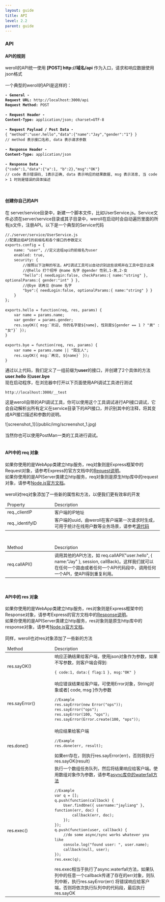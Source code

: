 ```yaml
---
layout: guide
title: API
level: 2.2
parent: guide
---
```


<h3>API</h3>
<h4>API的规则</h4>
weroll的API统一使用 <b>[POST] http://域名/api</b> 作为入口，请求和响应数据使用json格式
<br>
<br>
一个典型的weroll的API是这样的：
<pre><code class="javascript"><b>- General -</b>
<b>Request URL:</b> http://localhost:3000/api
<b>Request Method:</b> POST<br>
<b>- Request Header -</b>
<b>Content-Type:</b> application/json; charset=UTF-8<br>
<b>- Request Payload / Post Data -</b>
{ "method":"user.hello","data":{"name":"Jay","gender":"1"} }
// method 表示接口名称, data 表示请求参数<br>
<b>- Response Header -</b>
<b>Content-Type:</b> application/json<br>
<b>- Response Data -</b>
{"code":1,"data":{"a":1, "b":2},"msg":"OK"}
// code 表示错误码, 1表示正确, data 表示响应的结果数据, msg 表示消息, 当 code > 1 时则是错误的具体描述
</code></pre>
<br>
<h4>创建你自己的API</h4>
在 server/service目录中，新建一个脚本文件，比如UserService.js。Service文件必须在server/service目录或其子目录中，weroll在启动时会自动遍历里面的所有js文件，注册API。以下是一个典型的Service代码
<pre><code class="javascript">//./server/service/UserService.js
//配置这组API的前缀名和各个接口的参数定义
exports.config = {
    name: "user", //定义这组api的前缀名为user
    enabled: true,
    security: {
        //按照以下注释的写法，API调试工具可以自动识别这些说明并在工具中显示出来
        //@hello 打个招呼 @name 名字 @gender 性别,1-男,2-女
        "hello":{ needLogin:false, checkParams:{ name:"string" }, optionalParams:{ gender:"int" } },
        //@bye 说再见 @name 名字
        "bye":{ needLogin:false, optionalParams:{ name:"string" } }
    }
};<br>
exports.hello = function(req, res, params) {
    var name = params.name;
    var gender = params.gender;
    res.sayOK({ msg:&#96;欢迎, 你的名字是${name}, 性别是${gender == 1 ? "男" : "女"}&#96; });
}<br>
exports.bye = function(req, res, params) {
    var name = params.name || "陌生人";
    res.sayOK({ msg:&#96;再见, ${name}&#96; });
}</code></pre>

通过以上代码，我们定义了一组前缀为<b>user</b>的接口，并创建了2个具体的方法 <b>user.hello</b> 和<b>user.bye</b><br>
现在启动程序，在浏览器中打开以下页面使用API调试工具进行测试<br>
<pre><code class="css">http://localhost:3000/__test</code></pre>
这是weroll自带的API调试工具，你可以使用这个工具调试进行API接口调试，它会自动解析出所有定义在service目录下的API接口，并识别其中的注释，将其变成API接口描述和参数的说明。<br>
<div class="screenshot">![screenshot_1](/public/img/screenshot_1.jpg)</div>
<br>
当然你也可以使用PostMan一类的工具进行调试。
<br>
<br>

<h4>API中的 req 对象</h4>
如果你使用的是WebApp类建立http服务，req对象则是Express框架中的Request对象，请参考Express的官方文档中的<a href="http://expressjs.com/en/4x/api.html#req" target="_blank">Request说明</a>。
<br>
如果你使用的是APIServer类建立http服务，req对象则是原生http库中的request对象，请参考<a href="https://nodejs.org/api/http.html#http_class_http_clientrequest" target="_blank">Node.js官方文档</a>。
<br>
<br>
weroll对req对象添加了一些新的属性和方法，以便我们更有效率的开发<br>
<table>
    <thead>
        <tr>
            <td style="width:140px;">Property</td>
            <td>Description</td>
        </tr>
    </thead>
    <tbody>
        <tr>
            <td>req.&#95;clientIP</td>
            <td style="text-align:left;">客户端的IP地址</td>
        </tr>
        <tr>
            <td>req.&#95;identifyID</td>
            <td style="text-align:left;">客户端的uuid，由weroll在客户端第一次请求时生成，可用于统计在线用户数等业务场景，请参考<a href="https://github.com/jayliang701/weroll/blob/master/web/WebRequestPreprocess.js#L153" target="_blank">源代码</a></td>
        </tr>
    </tbody>
</table>
<br>
<table>
    <thead>
        <tr>
            <td style="width:140px;">Method</td>
            <td>Description</td>
        </tr>
    </thead>
    <tbody>
        <tr>
            <td>req.callAPI()</td>
            <td style="text-align:left;">调用其他的API方法，如 req.callAPI("user.hello", { name:"Jay" }, session, callBack)。这样我们就可以在任何一个路由或者任何一个API代码段中，调用任何一个API，使API得到重复利用。</td>
        </tr>
    </tbody>
</table>


<br>
<h4>API中的 res 对象</h4>
如果你使用的是WebApp类建立http服务，res对象则是Express框架中的Response对象，请参考Express的官方文档中的<a href="http://expressjs.com/en/4x/api.html#res" target="_blank">Response说明</a>。
<br>
如果你使用的是APIServer类建立http服务，res对象则是原生http库中的response对象，请参考<a href="https://nodejs.org/api/http.html#http_class_http_serverresponse" target="_blank">Node.js官方文档</a>。
<br>
<br>
同样，weroll也对res对象添加了一些新的方法<br>
<table>
    <thead>
        <tr>
            <td style="width:140px;">Method</td>
            <td>Description</td>
        </tr>
    </thead>
    <tbody>
        <tr>
            <td>res.sayOK()</td>
            <td style="text-align:left;">响应正确结果给客户端，使用json对象作为参数，如果不写参数，则客户端会得到: <br><pre><code class="json">{ code:1, data:{ flag:1 }, msg:"OK" }</code></pre></td>
        </tr>
        <tr>
            <td>res.sayError()</td>
            <td style="text-align:left;">响应错误结果给客户端，可使用Error对象，String对象或者[ code, msg ]作为参数<br><pre><code class="javascript">//Example
res.sayError(new Error("ops"));
res.sayError("ops");
res.sayError(100, "ops");
res.sayError(Error.create(100, "ops"));</code></pre></td>
        </tr>
        <tr>
            <td>res.done()</td>
            <td style="text-align:left;">响应结果给客户端<br><pre><code class="javascript">//Example
res.done(err, result);</code></pre>如果err存在，则执行res.sayError(err)，否则将执行res.sayOK(result)</td>
        </tr>
        <tr>
            <td>res.exec()</td>
            <td style="text-align:left;">执行一个数组任务队列，然后将结果响应给客户端。使用数组对象作为参数，请参考<a href="http://caolan.github.io/async/docs.html#waterfall" target="_blank">async库中的waterfall方法</a><br><pre><code class="javascript">//Example
var q = [];
q.push(function(callback) {
    User.findOne({ username:"jayliang" }, function(err, doc) {
        callback(err, doc);
    });
});
q.push(function(user, callback) {
    //do some async/sync works whatever you like
    console.log("found user: ", user.name);
    callback(null, user);
});
res.exec(q);</code></pre>
res.exec相当于执行了async.waterfall方法，如果队列中的任意一个callback传递了存在的err对象，则队列中断，执行res.sayError(err) 将错误响应给客户端，否则将依次执行队列中的代码段，最后执行res.sayOK</td>
        </tr>
    </tbody>
</table>

<br>
